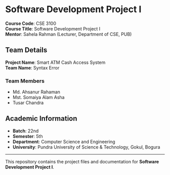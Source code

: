 # Software Development Project I

**Course Code**: CSE 3100  
**Course Title**: Software Development Project I  
**Mentor**: Sahela Rahman (Lecturer, Department of CSE, PUB)  

## Team Details
**Project Name**: Smart ATM Cash Access System  
**Team Name**: Syntax Error  

### Team Members
- Md. Ahsanur Rahaman  
- Mst. Somaiya Alam Asha  
- Tusar Chandra  

## Academic Information
- **Batch**: 22nd  
- **Semester**: 5th  
- **Department**: Computer Science and Engineering  
- **University**: Pundra University of Science & Technology, Gokul, Bogura  

---

This repository contains the project files and documentation for **Software Development Project I**.
